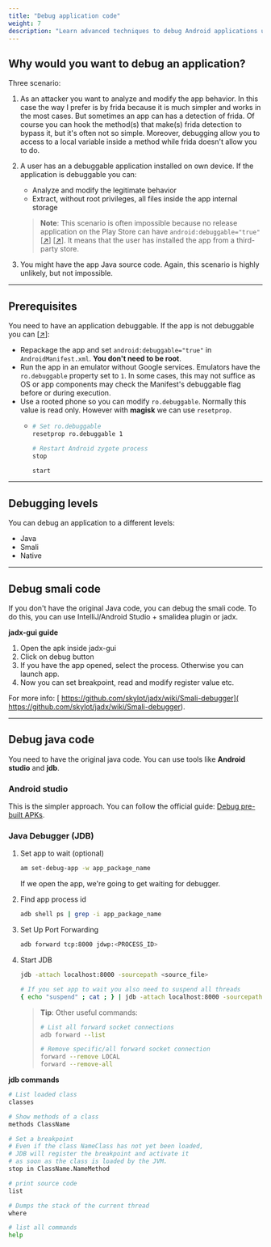 ```yaml
---
title: "Debug application code"
weight: 7
description: "Learn advanced techniques to debug Android applications using tools like JDB, JADX and smalidea. Explore methods for analyzing Java, Smali, and native code even in non-debuggable apps."
---
```


## Why would you want to debug an application?

Three scenario:

1. As an attacker you want to analyze and modify the app behavior. In this case the way I prefer is by frida because it is much simpler and works in the most cases. But sometimes an app can has a detection of frida. Of course you can hook the method(s) that make(s) frida detection to bypass it, but it's often not so simple. Moreover, debugging allow you to access to a local variable inside a method while frida doesn't allow you to do.

2. A user has an a debuggable application installed on own device. If the application is debuggable you can:
    - Analyze and modify the legitimate behavior
    - Extract, without root privileges, all files inside the app internal storage

   
   > **Note**: This scenario is often impossible because no release application on the Play Store can have `android:debuggable="true"` \[[↗](https://developer.android.com/studio/publish/preparing.html#turn-off-debugging)] \[[↗](https://stackoverflow.com/questions/53030583/uploaded-a-debuggable-apk-to-google-play)]. It means that the user has installed the app from a third-party store.

3. You might have the app Java source code. Again, this scenario is highly unlikely, but not impossible.


---

## Prerequisites

You need to have an application debuggable. If the app is not debuggable you can \[[↗](https://www.pnfsoftware.com/jeb/manual/android-debugging/#debugging-non-debuggable-apps)]:


* Repackage the app and set `android:debuggable="true"` in `AndroidManifest.xml`. **You don't need to be root**.
* Run the app in an emulator without Google services. Emulators have the `ro.debuggable` property set to `1`. In some cases, this may not suffice as OS or app components may check the Manifest's debuggable flag before or during execution.
* Use a rooted phone so you can modify `ro.debuggable`. Normally this value is read only. However with **magisk** we can use `resetprop`.
    *   ```sh
        # Set ro.debuggable
        resetprop ro.debuggable 1

        # Restart Android zygote process
        stop

        start
        ```

---

## Debugging levels

You can debug an application to a different levels:

- Java
- Smali
- Native

---

## Debug smali code

If you don't have the original Java code, you can debug the smali code. To do this, you can use IntelliJ/Android Studio + smalidea plugin or jadx.

**jadx-gui guide**

1. Open the apk inside jadx-gui
2. Click on debug button
3. If you have the app opened, select the process. Otherwise you can launch app.
4. Now you can set breakpoint, read and modify register value etc.

For more info: [ https://github.com/skylot/jadx/wiki/Smali-debugger]( https://github.com/skylot/jadx/wiki/Smali-debugger).

---

## Debug java code

You need to have the original java code. You can use tools like **Android studio** and **jdb**.

### Android studio

This is the simpler approach. You can follow the official guide: [Debug pre-built APKs](https://developer.android.com/studio/debug/apk-debugger).


### Java Debugger (JDB)

1. Set app to wait (optional)

    ```sh
    am set-debug-app -w app_package_name
    ```
    If we open the app, we're going to get waiting for debugger.

2. Find app process id

    ```sh
    adb shell ps | grep -i app_package_name
    ```

3. Set Up Port Forwarding 

    ```sh
    adb forward tcp:8000 jdwp:<PROCESS_ID>
    ```

4. Start JDB

    ```sh
    jdb -attach localhost:8000 -sourcepath <source_file>

    # If you set app to wait you also need to suspend all threads
    { echo "suspend" ; cat ; } | jdb -attach localhost:8000 -sourcepath <source_file>
    ```

   > **Tip**: Other useful commands:
   > ```sh
   > # List all forward socket connections
   > adb forward --list
   > 
   > # Remove specific/all forward socket connection
   > forward --remove LOCAL
   > forward --remove-all
   > ```
   


**jdb commands**

```sh
# List loaded class
classes

# Show methods of a class
methods ClassName

# Set a breakpoint
# Even if the class NameClass has not yet been loaded,
# JDB will register the breakpoint and activate it 
# as soon as the class is loaded by the JVM.
stop in ClassName.NameMethod

# print source code
list

# Dumps the stack of the current thread
where

# list all commands
help
```